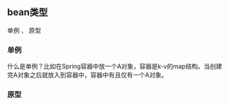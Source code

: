 ## bean类型

单例 、 原型

### 单例

什么是单例？比如在Spring容器中放一个A对象，容器是k-v的map结构。当创建完A对象之后就放入到容器中，容器中有且仅有一个A对象。

### 原型

